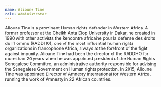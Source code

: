 ```yaml
---
name: Alioune Tine
role: Administrator
---
```

Alioune Tine is a prominent Human rights defender in Western Africa. A former professor at the Cheikh Anta Diop University in Dakar, he created in 1990 with other activists the Rencontre africaine pour la defense des droits de l’Homme (RADDHO), one of the most influential human rights organizations in francophone Africa, always at the forefront of the fight against impunity. Alioune Tine had been the director of the RADDHO for more than 20 years when he was appointed president of the Human Rights Senegalese Committee, an administrative authority responsible for advising the Senegalese Government on Human rights protection. In 2015, Alioune Tine was appointed Director of Amnesty international for Western Africa, running the work of Amnesty in 22 African countries. 